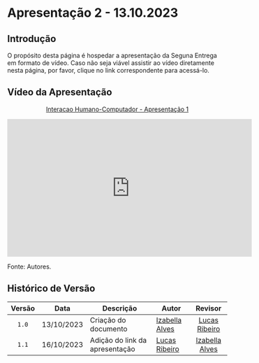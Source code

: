 # Apresentação 2 - 13.10.2023

## Introdução

O propósito desta página é hospedar a apresentação da Seguna Entrega em formato de vídeo. Caso não seja viável assistir ao vídeo diretamente nesta página, por favor, clique no link correspondente para acessá-lo.

## Vídeo da Apresentação

<p style="text-align: center"><a href="https://youtu.be/45tm8SxxnbQ" target="blanket">Interacao Humano-Computador - Apresentação 1</a></p>

<iframe width="560" height="315" src="https://youtu.be/45tm8SxxnbQ" title="Apresentação 1" frameborder="0" allow="accelerometer; autoplay; clipboard-write; encrypted-media; gyroscope; picture-in-picture" allowfullscreen></iframe>

Fonte: Autores.

## Histórico de Versão

|Versão|Data|Descrição|Autor|Revisor|
|:----:|----|---------|-----|:-------:|
|`1.0`|13/10/2023|Criação do documento|[Izabella Alves](https://github.com/izabellaalves)|[Lucas Ribeiro](https://github.com/lucassouz)|
|`1.1`|16/10/2023|Adição do link da apresentação|[Lucas Ribeiro](https://github.com/lucassouz)|[Izabella Alves](https://github.com/izabellaalves)|
